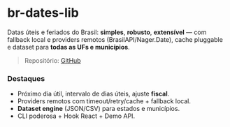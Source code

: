 
# br-dates-lib

Datas úteis e feriados do Brasil: **simples**, **robusto**, **extensível** — com fallback local e providers remotos (BrasilAPI/Nager.Date), cache pluggable e dataset para **todas as UFs e municípios**.

> Repositório: [GitHub](https://github.com/Ranilson-Nascimento/br-dates-lib)

### Destaques
- Próximo dia útil, intervalo de dias úteis, ajuste **fiscal**.
- Providers remotos com timeout/retry/cache + fallback local.
- **Dataset engine** (JSON/CSV) para estados e municípios.
- CLI poderosa + Hook React + Demo API.
